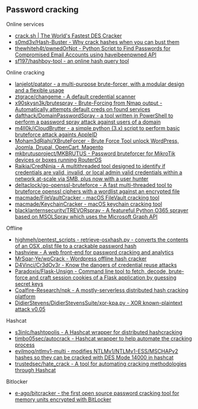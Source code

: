 ## Password cracking

Online services

* [crack.sh | The World's Fastest DES Cracker](https://crack.sh/netntlm/)
* [s0md3v/Hash-Buster - Why crack hashes when you can bust them](https://github.com/s0md3v/Hash-Buster)
* [thewhiteh4t/pwnedOrNot - Python Script to Find Passwords for Compromised Email Accounts using haveibeenpwned API](https://github.com/thewhiteh4t/pwnedOrNot)
* [sf197/hashboy-tool - an online hash query tool](https://github.com/sf197/hashboy-tool)

Online cracking

* [lanjelot/patator - a multi-purpose brute-forcer, with a modular design and a flexible usage](https://github.com/lanjelot/patator)
* [ztgrace/changeme - A default credential scanner](https://github.com/ztgrace/changeme)
* [x90skysn3k/brutespray - Brute-Forcing from Nmap output - Automatically attempts default creds on found services](https://github.com/x90skysn3k/brutespray)
* [dafthack/DomainPasswordSpray - a tool written in PowerShell to perform a password spray attack against users of a domain](https://github.com/dafthack/DomainPasswordSpray)
* [m4ll0k/iCloudBrutter - a simple python (3.x) script to perform basic bruteforce attack againts AppleID](https://github.com/m4ll0k/iCloudBrutter)
* [Moham3dRiahi/XBruteForcer - Brute Force Tool unlock WordPress, Joomla, Drupal, OpenCart, Magento](https://github.com/Moham3dRiahi/XBruteForcer)
* [mkbrutusproject/MKBRUTUS - Password bruteforcer for MikroTik devices or boxes running RouterOS](https://github.com/mkbrutusproject/MKBRUTUS)
* [Raikia/CredNinja - A multithreaded tool designed to identify if credentials are valid, invalid, or local admin valid credentials within a network at-scale via SMB, plus now with a user hunter](https://github.com/Raikia/CredNinja)
* [deltaclock/go-openssl-bruteforce - A fast multi-threaded tool to bruteforce openssl ciphers with a wordlist against an encrypted file](https://github.com/deltaclock/go-openssl-bruteforce)
* [macmade/FileVaultCracker - macOS FileVault cracking tool](https://github.com/macmade/FileVaultCracker)
* [macmade/KeychainCracker - macOS keychain cracking tool](https://github.com/macmade/KeychainCracker)
* [blacklanternsecurity/TREVORspray - A featureful Python O365 sprayer based on MSOLSpray which uses the Microsoft Graph API](https://github.com/blacklanternsecurity/TREVORspray)

Offline

* [highmeh/pentest_scripts - retrieve-osxhash.py - converts the contents of an OSX .plist file to a crackable password hash](https://github.com/highmeh/pentest_scripts/blob/master/retrieve-osxhash.py)
* [hashview - A web front-end for password cracking and analytics](https://github.com/hashview/hashview)
* [MrSqar-Ye/wpCrack - Wordpress offline hash cracker](https://github.com/MrSqar-Ye/wpCrack)
* [D4Vinci/Cr3dOv3r - Know the dangers of credential reuse attacks](https://github.com/D4Vinci/Cr3dOv3r)
* [Paradoxis/Flask-Unsign - Command line tool to fetch, decode, brute-force and craft session cookies of a Flask application by guessing secret keys](https://github.com/Paradoxis/Flask-Unsign)
* [Coalfire-Research/npk - A mostly-serverless distributed hash cracking platform](https://github.com/Coalfire-Research/npk)
* [DidierStevens/DidierStevensSuite/xor-kpa.py - XOR known-plaintext attack v0.05](https://github.com/DidierStevens/DidierStevensSuite/blob/master/xor-kpa.py)

Hashcat

* [s3inlc/hashtopolis - A Hashcat wrapper for distributed hashcracking](https://github.com/s3inlc/hashtopolis)
* [timbo05sec/autocrack - Hashcat wrapper to help automate the cracking process](https://github.com/timbo05sec/autocrack)
* [evilmog/ntlmv1-multi - modifies NTLMv1/NTLMv1-ESS/MSCHAPv2 hashes so they can be cracked with DES Mode 14000 in hashcat](https://github.com/evilmog/ntlmv1-multi)
* [trustedsec/hate_crack - A tool for automating cracking methodologies through Hashcat](https://github.com/trustedsec/hate_crack)

Bitlocker

* [e-ago/bitcracker - the first open source password cracking tool for memory units encrypted with BitLocker](https://github.com/e-ago/bitcracker)

